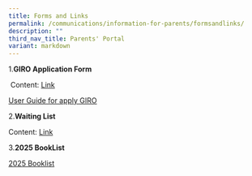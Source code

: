 ```yaml
---
title: Forms and Links
permalink: /communications/information-for-parents/formsandlinks/
description: ""
third_nav_title: Parents' Portal
variant: markdown
---
```

1.**GIRO Application Form**

 Content:
					[Link](https://www.moe.gov.sg/financial-matters/fees/egiro)

[User Guide for apply GIRO](/files/Communications/user%20guide%20for%20egiro%20application.pdf)


2.**Waiting List**

Content:     [Link](https://form.gov.sg/6848f79474d35ce75a3cd495)

3.**2025 BookList**

[2025 Booklist](https://sites.google.com/moe.edu.sg/rivps-booklist/home)